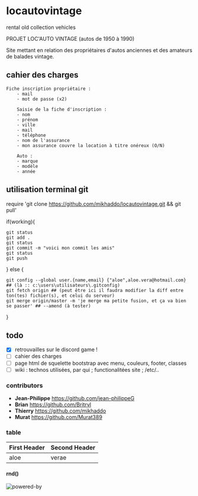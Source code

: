 # locautovintage
rental old collection vehicles

PROJET LOC'AUTO VINTAGE (autos de 1950 à 1990)

Site mettant en relation des propriétaires d'autos anciennes et des amateurs de balades vintage.

## cahier des charges
```cahier
Fiche inscription propriétaire :
	- mail
	- mot de passe (x2)
    
    Saisie de la fiche d'inscription :
    - nom
    - prénom
    - ville
    - mail
    - téléphone
    - nom de l'assurance
    - mon assurance couvre la location à titre onéreux (O/N)
    
    Auto :
    - marque
    - modèle
    - année
```

## utilisation terminal git 
require 'git clone https://github.com/mikhaddo/locautovintage.git && git pull'

if(working){

	git status
	git add .
	git status
	git commit -m "voici mon commit les amis"
	git status
	git push
	
} else {

	git config --global user.{name,email} {"aloe",aloe.vera@hotmail.com} ## (là :: c:\users\utilisateurs\.gitconfig)
	git fetch origin ## (peut être ici il faudra modifier la diff entre ton(tes) fichier(s), et celui du serveur)
	git merge origin/master -m 'je merge ma petite fusion, et ça va bien se passer' ## --amend (à tester)	

}

## todo
- [X] retrouvailles sur le discord game !
- [ ] cahier des charges
- [ ] page html de squelette bootstrap avec menu, couleurs, footer, classes
- [ ] wiki : technos utilisées, par qui ; functionalitées site ; /etc/..

### contributors
* __Jean-Philippe__ <https://github.com/jean-philippeG>
* __Brian__ <https://github.com/Britrvl>
* __Thierry__ <https://github.com/mikhaddo>
* __Murat__ <https://github.com/Murat389>

### table
First Header | Second Header
------------ | -------------
aloe | verae

#### rnd()
![powered-by](https://web.archive.org/web/20061209091918im_/http://www.elroubio.net/nouveaute/phpinup_gpl_7.jpg)
